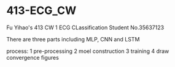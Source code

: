 # 413-ECG_CW

Fu Yihao's 413 CW 1 ECG CLassification
Student No.35637123

There are three parts including MLP, CNN and LSTM

process:
  1 pre-processing
  2 moel construction
  3 training
  4 draw convergence figures
